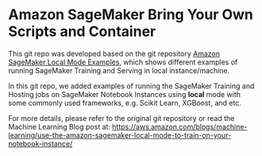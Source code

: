 # Amazon SageMaker Bring Your Own Scripts and Container

This git repo was developed based on the git repository [Amazon SageMaker Local Mode Examples](https://github.com/aws-samples/amazon-sagemaker-local-mode), which shows different examples of running SageMaker Training and Serving in local instance/machine.

In this git repo, we added examples of running the SageMaker Training and Hosting jobs on SageMaker Notebook Instances using **local** mode with some commonly used frameworks, e.g. Scikit Learn, XGBoost, and etc.

For more details, please refer to the original git repository or read the Machine Learning Blog post at: https://aws.amazon.com/blogs/machine-learning/use-the-amazon-sagemaker-local-mode-to-train-on-your-notebook-instance/
